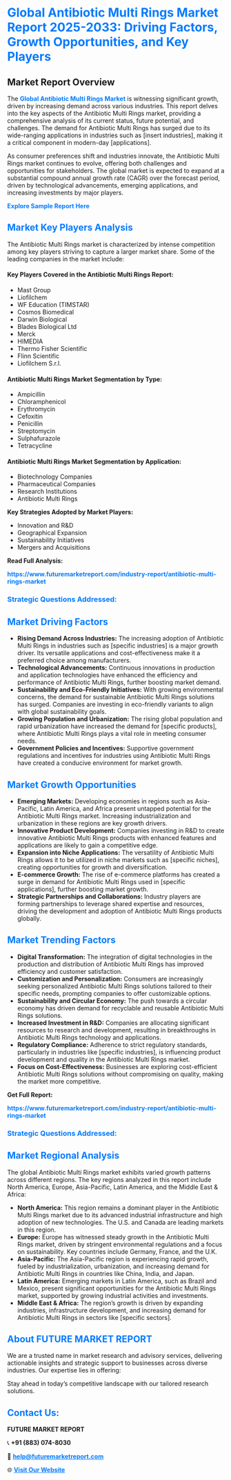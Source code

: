 <h1 style="color: #007BFF;">Global Antibiotic Multi Rings Market Report 2025-2033: Driving Factors, Growth Opportunities, and Key Players</h1>

<section id="overview">
<h2>Market Report Overview</h2>
<p>The <a href="https://www.futuremarketreport.com/industry-report/antibiotic-multi-rings-market" style="color: #007BFF; text-decoration: none;"><strong>Global Antibiotic Multi Rings Market</strong></a> is witnessing significant growth, driven by increasing demand across various industries. This report delves into the key aspects of the Antibiotic Multi Rings market, providing a comprehensive analysis of its current status, future potential, and challenges. The demand for Antibiotic Multi Rings has surged due to its wide-ranging applications in industries such as [insert industries], making it a critical component in modern-day [applications].</p>
<p>As consumer preferences shift and industries innovate, the Antibiotic Multi Rings market continues to evolve, offering both challenges and opportunities for stakeholders. The global market is expected to expand at a substantial compound annual growth rate (CAGR) over the forecast period, driven by technological advancements, emerging applications, and increasing investments by major players.</p>
</section>

<section id="overview">
<p><a href="https://www.futuremarketreport.com/request-sample/reportId=123396" style="color: #007BFF; text-decoration: none;"><strong>Explore Sample Report Here</strong></a></p>
</section>

<section id="key-players">
<h2 style="color: #007BFF;">Market Key Players Analysis</h2>
<p>The Antibiotic Multi Rings market is characterized by intense competition among key players striving to capture a larger market share. Some of the leading companies in the market include:</p>
<h4>Key Players Covered in the Antibiotic Multi Rings Report:</h4>
<ul><li>Mast Group</li><li>Liofilchem</li><li>WF Education (TIMSTAR)</li><li>Cosmos Biomedical</li><li>Darwin Biological</li><li>Blades Biological Ltd</li><li>Merck</li><li>HIMEDIA</li><li>Thermo Fisher Scientific</li><li>Flinn Scientific</li><li>Liofilchem S.r.l.</li></ul>
<h4>Antibiotic Multi Rings Market Segmentation by Type:</h4>
<ul><li>Ampicillin</li><li>Chloramphenicol</li><li>Erythromycin</li><li>Cefoxitin</li><li>Penicillin</li><li>Streptomycin</li><li>Sulphafurazole</li><li>Tetracycline</li></ul>

<h4>Antibiotic Multi Rings Market Segmentation by Application:</h4>
<ul><li>Biotechnology Companies</li><li>Pharmaceutical Companies</li><li>Research Institutions</li><li>Antibiotic Multi Rings</li></ul>
<p><strong>Key Strategies Adopted by Market Players:</strong></p>
<ul>
<li>Innovation and R&D</li>
<li>Geographical Expansion</li>
<li>Sustainability Initiatives</li>
<li>Mergers and Acquisitions</li>
</ul>
</section>

<section>
<p><strong>Read Full Analysis: </strong></p><a href="https://www.futuremarketreport.com/industry-report/antibiotic-multi-rings-market" style="color: #007BFF; text-decoration: none;"><strong>https://www.futuremarketreport.com/industry-report/antibiotic-multi-rings-market</strong></a>
<h3 style="color: #007BFF;">Strategic Questions Addressed:</h3>
</section>

<section id="driving-factors">
<h2 style="color: #007BFF;">Market Driving Factors</h2>
<ul>
<li><strong>Rising Demand Across Industries:</strong> The increasing adoption of Antibiotic Multi Rings in industries such as [specific industries] is a major growth driver. Its versatile applications and cost-effectiveness make it a preferred choice among manufacturers.</li>
<li><strong>Technological Advancements:</strong> Continuous innovations in production and application technologies have enhanced the efficiency and performance of Antibiotic Multi Rings, further boosting market demand.</li>
<li><strong>Sustainability and Eco-Friendly Initiatives:</strong> With growing environmental concerns, the demand for sustainable Antibiotic Multi Rings solutions has surged. Companies are investing in eco-friendly variants to align with global sustainability goals.</li>
<li><strong>Growing Population and Urbanization:</strong> The rising global population and rapid urbanization have increased the demand for [specific products], where Antibiotic Multi Rings plays a vital role in meeting consumer needs.</li>
<li><strong>Government Policies and Incentives:</strong> Supportive government regulations and incentives for industries using Antibiotic Multi Rings have created a conducive environment for market growth.</li>
</ul>
</section>

<section id="growth-opportunities">
<h2 style="color: #007BFF;">Market Growth Opportunities</h2>
<ul>
<li><strong>Emerging Markets:</strong> Developing economies in regions such as Asia-Pacific, Latin America, and Africa present untapped potential for the Antibiotic Multi Rings market. Increasing industrialization and urbanization in these regions are key growth drivers.</li>
<li><strong>Innovative Product Development:</strong> Companies investing in R&D to create innovative Antibiotic Multi Rings products with enhanced features and applications are likely to gain a competitive edge.</li>
<li><strong>Expansion into Niche Applications:</strong> The versatility of Antibiotic Multi Rings allows it to be utilized in niche markets such as [specific niches], creating opportunities for growth and diversification.</li>
<li><strong>E-commerce Growth:</strong> The rise of e-commerce platforms has created a surge in demand for Antibiotic Multi Rings used in [specific applications], further boosting market growth.</li>
<li><strong>Strategic Partnerships and Collaborations:</strong> Industry players are forming partnerships to leverage shared expertise and resources, driving the development and adoption of Antibiotic Multi Rings products globally.</li>
</ul>
</section>

<section id="trending-factors">
<h2 style="color: #007BFF;">Market Trending Factors</h2>
<ul>
<li><strong>Digital Transformation:</strong> The integration of digital technologies in the production and distribution of Antibiotic Multi Rings has improved efficiency and customer satisfaction.</li>
<li><strong>Customization and Personalization:</strong> Consumers are increasingly seeking personalized Antibiotic Multi Rings solutions tailored to their specific needs, prompting companies to offer customizable options.</li>
<li><strong>Sustainability and Circular Economy:</strong> The push towards a circular economy has driven demand for recyclable and reusable Antibiotic Multi Rings solutions.</li>
<li><strong>Increased Investment in R&D:</strong> Companies are allocating significant resources to research and development, resulting in breakthroughs in Antibiotic Multi Rings technology and applications.</li>
<li><strong>Regulatory Compliance:</strong> Adherence to strict regulatory standards, particularly in industries like [specific industries], is influencing product development and quality in the Antibiotic Multi Rings market.</li>
<li><strong>Focus on Cost-Effectiveness:</strong> Businesses are exploring cost-efficient Antibiotic Multi Rings solutions without compromising on quality, making the market more competitive.</li>
</ul>
</section>

<section>
<p><strong>Get Full Report: </strong></p><a href="https://www.futuremarketreport.com/industry-report/antibiotic-multi-rings-market" style="color: #007BFF; text-decoration: none;"><strong>https://www.futuremarketreport.com/industry-report/antibiotic-multi-rings-market</strong></a>
<h3 style="color: #007BFF;">Strategic Questions Addressed:</h3>
</section>


<section id="regional-analysis">
<h2 style="color: #007BFF;">Market Regional Analysis</h2>
<p>The global Antibiotic Multi Rings market exhibits varied growth patterns across different regions. The key regions analyzed in this report include North America, Europe, Asia-Pacific, Latin America, and the Middle East & Africa:</p>
<ul>
<li><strong>North America:</strong> This region remains a dominant player in the Antibiotic Multi Rings market due to its advanced industrial infrastructure and high adoption of new technologies. The U.S. and Canada are leading markets in this region.</li>
<li><strong>Europe:</strong> Europe has witnessed steady growth in the Antibiotic Multi Rings market, driven by stringent environmental regulations and a focus on sustainability. Key countries include Germany, France, and the U.K.</li>
<li><strong>Asia-Pacific:</strong> The Asia-Pacific region is experiencing rapid growth, fueled by industrialization, urbanization, and increasing demand for Antibiotic Multi Rings in countries like China, India, and Japan.</li>
<li><strong>Latin America:</strong> Emerging markets in Latin America, such as Brazil and Mexico, present significant opportunities for the Antibiotic Multi Rings market, supported by growing industrial activities and investments.</li>
<li><strong>Middle East & Africa:</strong> The region’s growth is driven by expanding industries, infrastructure development, and increasing demand for Antibiotic Multi Rings in sectors like [specific sectors].</li>
</ul>
</section>

<footer>
<h2 style="color: #007BFF;">About FUTURE MARKET REPORT</h2>
<p>We are a trusted name in market research and advisory services, delivering actionable insights and strategic support to businesses across diverse industries. Our expertise lies in offering:</p>

<p>Stay ahead in today’s competitive landscape with our tailored research solutions.</p>

<h2 style="color: #007BFF;">Contact Us:</h2>
<p><strong>FUTURE MARKET REPORT</strong></p>
<p>📞 <strong>+91 (883) 074-8030</strong></p>
<p>📧 <strong><a href="mailto:help@futuremarketreport.com" style="color: #007BFF;">help@futuremarketreport.com</a></strong></p>
<p>🌐 <strong><a href="https://www.futuremarketreport.com/" style="color: #007BFF;">Visit Our Website</a></strong></p>
</footer>